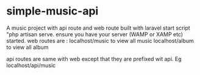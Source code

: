 # simple-music-api
A music project with api route and web route built with laravel
start script "php artisan serve. ensure you have your server (WAMP or XAMP etc) started.
web routes are :
localhost/music to view all music
localhost/album to view all album

api routes are same with web except that they are prefixed wit api. Eg localhost/api/music
